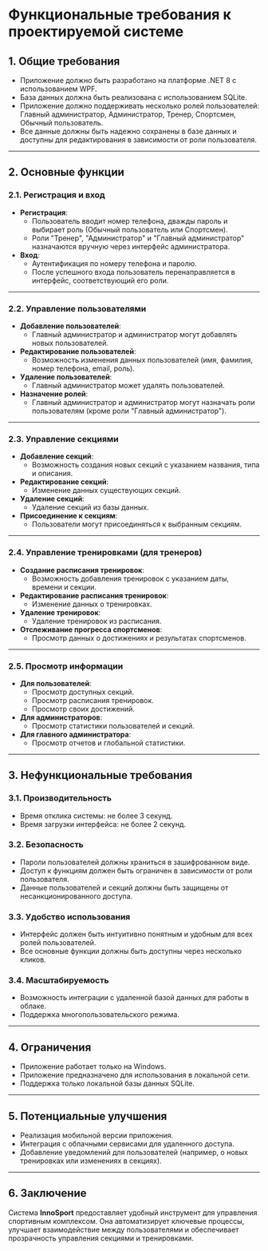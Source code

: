 ﻿# Функциональные требования к проектируемой системе

## 1. Общие требования
- Приложение должно быть разработано на платформе .NET 8 с использованием WPF.
- База данных должна быть реализована с использованием SQLite.
- Приложение должно поддерживать несколько ролей пользователей: Главный администратор, Администратор, Тренер, Спортсмен, Обычный пользователь.
- Все данные должны быть надежно сохранены в базе данных и доступны для редактирования в зависимости от роли пользователя.

---

## 2. Основные функции

### 2.1. Регистрация и вход
- **Регистрация**:
  - Пользователь вводит номер телефона, дважды пароль и выбирает роль (Обычный пользователь или Спортсмен).
  - Роли "Тренер", "Администратор" и "Главный администратор" назначаются вручную через интерфейс администратора.
- **Вход**:
  - Аутентификация по номеру телефона и паролю.
  - После успешного входа пользователь перенаправляется в интерфейс, соответствующий его роли.

---

### 2.2. Управление пользователями
- **Добавление пользователей**:
  - Главный администратор и администратор могут добавлять новых пользователей.
- **Редактирование пользователей**:
  - Возможность изменения данных пользователей (имя, фамилия, номер телефона, email, роль).
- **Удаление пользователей**:
  - Главный администратор может удалять пользователей.
- **Назначение ролей**:
  - Главный администратор и администратор могут назначать роли пользователям (кроме роли "Главный администратор").

---

### 2.3. Управление секциями
- **Добавление секций**:
  - Возможность создания новых секций с указанием названия, типа и описания.
- **Редактирование секций**:
  - Изменение данных существующих секций.
- **Удаление секций**:
  - Удаление секций из базы данных.
- **Присоединение к секциям**:
  - Пользователи могут присоединяться к выбранным секциям.

---

### 2.4. Управление тренировками (для тренеров)
- **Создание расписания тренировок**:
  - Возможность добавления тренировок с указанием даты, времени и секции.
- **Редактирование расписания тренировок**:
  - Изменение данных о тренировках.
- **Удаление тренировок**:
  - Удаление тренировок из расписания.
- **Отслеживание прогресса спортсменов**:
  - Просмотр данных о достижениях и результатах спортсменов.

---

### 2.5. Просмотр информации
- **Для пользователей**:
  - Просмотр доступных секций.
  - Просмотр расписания тренировок.
  - Просмотр своих достижений.
- **Для администраторов**:
  - Просмотр статистики пользователей и секций.
- **Для главного администратора**:
  - Просмотр отчетов и глобальной статистики.

---

## 3. Нефункциональные требования

### 3.1. Производительность
- Время отклика системы: не более 3 секунд.
- Время загрузки интерфейса: не более 2 секунд.

### 3.2. Безопасность
- Пароли пользователей должны храниться в зашифрованном виде.
- Доступ к функциям должен быть ограничен в зависимости от роли пользователя.
- Данные пользователей и секций должны быть защищены от несанкционированного доступа.

### 3.3. Удобство использования
- Интерфейс должен быть интуитивно понятным и удобным для всех ролей пользователей.
- Все основные функции должны быть доступны через несколько кликов.

### 3.4. Масштабируемость
- Возможность интеграции с удаленной базой данных для работы в облаке.
- Поддержка многопользовательского режима.

---

## 4. Ограничения
- Приложение работает только на Windows.
- Приложение предназначено для использования в локальной сети.
- Поддержка только локальной базы данных SQLite.

---

## 5. Потенциальные улучшения
- Реализация мобильной версии приложения.
- Интеграция с облачными сервисами для удаленного доступа.
- Добавление уведомлений для пользователей (например, о новых тренировках или изменениях в секциях).

---

## 6. Заключение
Система **InnoSport** предоставляет удобный инструмент для управления спортивным комплексом. Она автоматизирует ключевые процессы, улучшает взаимодействие между пользователями и обеспечивает прозрачность управления секциями и тренировками.

